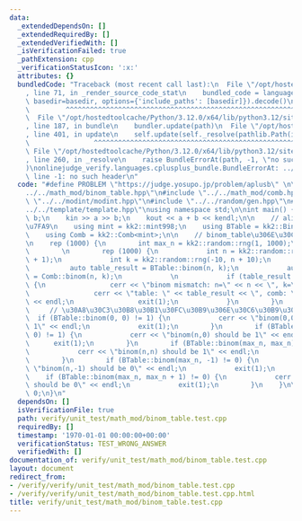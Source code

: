 ```yaml
---
data:
  _extendedDependsOn: []
  _extendedRequiredBy: []
  _extendedVerifiedWith: []
  _isVerificationFailed: true
  _pathExtension: cpp
  _verificationStatusIcon: ':x:'
  attributes: {}
  bundledCode: "Traceback (most recent call last):\n  File \"/opt/hostedtoolcache/Python/3.12.0/x64/lib/python3.12/site-packages/onlinejudge_verify/documentation/build.py\"\
    , line 71, in _render_source_code_stat\n    bundled_code = language.bundle(stat.path,\
    \ basedir=basedir, options={'include_paths': [basedir]}).decode()\n          \
    \         ^^^^^^^^^^^^^^^^^^^^^^^^^^^^^^^^^^^^^^^^^^^^^^^^^^^^^^^^^^^^^^^^^^^^^^^^^^^^^^^^^\n\
    \  File \"/opt/hostedtoolcache/Python/3.12.0/x64/lib/python3.12/site-packages/onlinejudge_verify/languages/cplusplus.py\"\
    , line 187, in bundle\n    bundler.update(path)\n  File \"/opt/hostedtoolcache/Python/3.12.0/x64/lib/python3.12/site-packages/onlinejudge_verify/languages/cplusplus_bundle.py\"\
    , line 401, in update\n    self.update(self._resolve(pathlib.Path(included), included_from=path))\n\
    \                ^^^^^^^^^^^^^^^^^^^^^^^^^^^^^^^^^^^^^^^^^^^^^^^^^^^^^^^^^\n \
    \ File \"/opt/hostedtoolcache/Python/3.12.0/x64/lib/python3.12/site-packages/onlinejudge_verify/languages/cplusplus_bundle.py\"\
    , line 260, in _resolve\n    raise BundleErrorAt(path, -1, \"no such header\"\
    )\nonlinejudge_verify.languages.cplusplus_bundle.BundleErrorAt: ../../math_mod/binom_table.hpp:\
    \ line -1: no such header\n"
  code: "#define PROBLEM \"https://judge.yosupo.jp/problem/aplusb\" \n\n#include \"\
    ../../math_mod/binom_table.hpp\"\n#include \"../../math_mod/comb.hpp\"\n#include\
    \ \"../../modint/modint.hpp\"\n#include \"../../random/gen.hpp\"\n#include \"\
    ../../template/template.hpp\"\nusing namespace std;\n\nint main() {\n    int a,\
    \ b;\n    kin >> a >> b;\n    kout << a + b << kendl;\n\n    // alias\u306E\u5B9A\
    \u7FA9\n    using mint = kk2::mint998;\n    using BTable = kk2::BinomTable<mint>;\n\
    \    using Comb = kk2::Comb<mint>;\n\n    // binom_table\u306E\u30C6\u30B9\u30C8\
    \n    rep (1000) {\n        int max_n = kk2::random::rng(1, 1000);\n        BTable::set_upper(max_n);\n\
    \        \n        rep (1000) {\n            int n = kk2::random::rng(0, max_n\
    \ + 1);\n            int k = kk2::random::rng(-10, n + 10);\n            \n  \
    \          auto table_result = BTable::binom(n, k);\n            auto comb_result\
    \ = Comb::binom(n, k);\n            \n            if (table_result != comb_result)\
    \ {\n                cerr << \"binom mismatch: n=\" << n << \", k=\" << k << endl;\n\
    \                cerr << \"table: \" << table_result << \", comb: \" << comb_result\
    \ << endl;\n                exit(1);\n            }\n        }\n        \n   \
    \     // \u30A8\u30C3\u30B8\u30B1\u30FC\u30B9\u306E\u30C6\u30B9\u30C8\n      \
    \  if (BTable::binom(0, 0) != 1) {\n            cerr << \"binom(0,0) should be\
    \ 1\" << endl;\n            exit(1);\n        }\n        if (BTable::binom(max_n,\
    \ 0) != 1) {\n            cerr << \"binom(n,0) should be 1\" << endl;\n      \
    \      exit(1);\n        }\n        if (BTable::binom(max_n, max_n) != 1) {\n\
    \            cerr << \"binom(n,n) should be 1\" << endl;\n            exit(1);\n\
    \        }\n        if (BTable::binom(max_n, -1) != 0) {\n            cerr <<\
    \ \"binom(n,-1) should be 0\" << endl;\n            exit(1);\n        }\n    \
    \    if (BTable::binom(max_n, max_n + 1) != 0) {\n            cerr << \"binom(n,n+1)\
    \ should be 0\" << endl;\n            exit(1);\n        }\n    }\n\n    return\
    \ 0;\n}\n"
  dependsOn: []
  isVerificationFile: true
  path: verify/unit_test/math_mod/binom_table.test.cpp
  requiredBy: []
  timestamp: '1970-01-01 00:00:00+00:00'
  verificationStatus: TEST_WRONG_ANSWER
  verifiedWith: []
documentation_of: verify/unit_test/math_mod/binom_table.test.cpp
layout: document
redirect_from:
- /verify/verify/unit_test/math_mod/binom_table.test.cpp
- /verify/verify/unit_test/math_mod/binom_table.test.cpp.html
title: verify/unit_test/math_mod/binom_table.test.cpp
---
```

